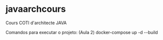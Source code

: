 # javaarchcours
Cours COTI d'architecte JAVA

Comandos para executar o projeto: (Aula 2)
docker-compose up -d --build